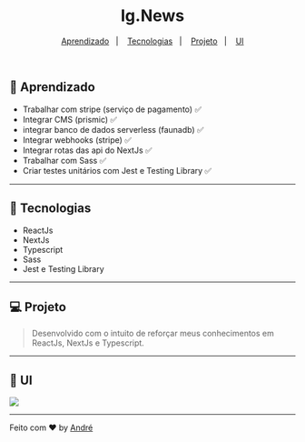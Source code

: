 <h1 align="center">Ig.News</h1>

<p align="center">
  <a href="#-aprendizado">Aprendizado</a>&nbsp;&nbsp;&nbsp;|&nbsp;&nbsp;&nbsp;
  <a href="#-tecnologias">Tecnologias</a>&nbsp;&nbsp;&nbsp;|&nbsp;&nbsp;&nbsp;
  <a href="#-projeto">Projeto</a>&nbsp;&nbsp;&nbsp;|&nbsp;&nbsp;&nbsp;
  <a href="#-ui">UI</a>
</p>

<br>

## 📃 Aprendizado
- Trabalhar com stripe (serviço de pagamento) :white_check_mark:
- Integrar CMS (prismic) :white_check_mark:
- integrar banco de dados serverless (faunadb) :white_check_mark:
- Integrar webhooks (stripe) :white_check_mark:
- Integrar rotas das api do NextJs :white_check_mark:
- Trabalhar com Sass :white_check_mark:
- Criar testes unitários com Jest e Testing Library :white_check_mark:

<hr />

## 🚀 Tecnologias

- ReactJs
- NextJs
- Typescript
- Sass
- Jest e Testing Library

<hr />

## 💻 Projeto

> Desenvolvido com o intuito de reforçar meus conhecimentos em ReactJs, NextJs e Typescript.

<hr />

## 🔖 UI

<img src="https://res.cloudinary.com/andreimagens/image/upload/v1632959551/Home_yyg84a.svg" />

---

Feito com ♥ by <a href="https://github.com/vianaandre">André</a>

